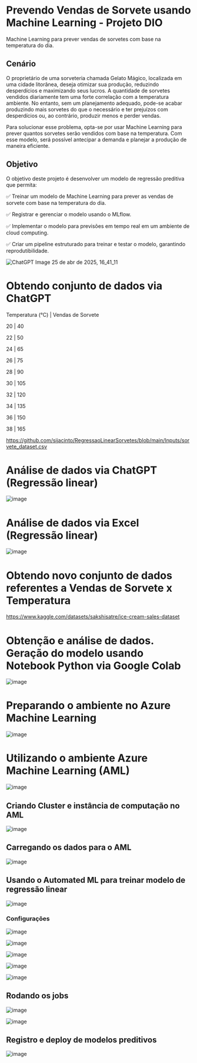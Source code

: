# Prevendo Vendas de Sorvete usando Machine Learning  - Projeto DIO
Machine Learning para prever vendas de sorvetes com base na temperatura do dia. 

## Cenário
O proprietário de uma sorveteria chamada Gelato Mágico, localizada em uma cidade litorânea, deseja  otimizar sua produção, reduzindo desperdícios e maximizando seus lucros. 
A quantidade de sorvetes vendidos diariamente tem uma forte correlação com a temperatura ambiente. 
No entanto, sem um planejamento adequado, pode-se acabar produzindo mais sorvetes do que o necessário e ter prejuízos com desperdícios ou, ao contrário, produzir menos e perder vendas.

Para solucionar esse problema, opta-se por usar Machine Learning para prever quantos sorvetes serão vendidos com base na temperatura. 
Com esse modelo, será possível antecipar a demanda e planejar a produção de maneira eficiente.

## Objetivo
O objetivo deste projeto é desenvolver um modelo de regressão preditiva que permita: 

✅ Treinar um modelo de Machine Learning para prever as vendas de sorvete com base na temperatura do dia.

✅ Registrar e gerenciar o modelo usando o MLflow.

✅ Implementar o modelo para previsões em tempo real em um ambiente de cloud computing.

✅ Criar um pipeline estruturado para treinar e testar o modelo, garantindo reprodutibilidade.


![ChatGPT Image 25 de abr  de 2025, 16_41_11](https://github.com/user-attachments/assets/135b737e-3c93-4068-a61f-8e1177d213ba)

# Obtendo conjunto de dados via ChatGPT
Temperatura (°C) | Vendas de Sorvete

20 | 40

22 | 50

24 | 65

26 | 75

28 | 90

30 | 105

32 | 120

34 | 135

36 | 150

38 | 165

https://github.com/sijacinto/RegressaoLinearSorvetes/blob/main/Inputs/sorvete_dataset.csv

# Análise de dados via ChatGPT (Regressão linear)
![image](https://github.com/user-attachments/assets/7b16c22c-d0fe-4ca8-99af-405eb5445f83)

# Análise de dados via Excel (Regressão linear)
![image](https://github.com/user-attachments/assets/d7025efa-f82d-4a98-90cf-a7059044a991)

# Obtendo novo conjunto de dados referentes a Vendas de Sorvete x Temperatura
https://www.kaggle.com/datasets/sakshisatre/ice-cream-sales-dataset

# Obtenção e análise de dados. Geração do modelo usando Notebook Python via Google Colab
![image](https://github.com/user-attachments/assets/fc697436-f0cd-4df7-8745-6032979c4d68)

# Preparando o ambiente no Azure Machine Learning
![image](https://github.com/user-attachments/assets/606dc012-9855-404a-be8b-275156bd13af)

# Utilizando o ambiente Azure Machine Learning (AML)
![image](https://github.com/user-attachments/assets/7b69284d-102f-440f-89c2-d70e8ed90d97)

## Criando Cluster e instância de computação no AML
![image](https://github.com/user-attachments/assets/c3c74fd8-87dd-4eae-8059-eb4a03c663e1)

## Carregando os dados para o AML
![image](https://github.com/user-attachments/assets/16e2890e-9e4a-40c2-a8cb-9732cc5c2e14)
## Usando o Automated ML para treinar modelo de regressão linear
![image](https://github.com/user-attachments/assets/bfe0b2b5-71d9-4bc8-925e-33d0d49bb2ff)
### Configurações
![image](https://github.com/user-attachments/assets/b2e5563d-ca97-4431-8166-b41e6d39b99a)

![image](https://github.com/user-attachments/assets/2a7909e2-84d1-4250-8bb5-b1540b4ef4fc)

![image](https://github.com/user-attachments/assets/94c10002-02b7-49c2-a8a5-4ccf5dfae983)

![image](https://github.com/user-attachments/assets/665c3f3d-41a3-4a63-85be-a38912994bbb)

![image](https://github.com/user-attachments/assets/3cfad66f-e973-4026-a4cf-25cb265b765f)

## Rodando os jobs
![image](https://github.com/user-attachments/assets/b947f76b-b545-4903-9918-5cf85d033260)

![image](https://github.com/user-attachments/assets/0b3eca19-0258-4435-926b-90ca62ce6977)

## Registro e deploy de modelos preditivos

![image](https://github.com/user-attachments/assets/c5f4cf30-f4cb-4559-83dc-393fa1e3a1fb)

















